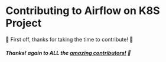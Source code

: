 # Contributing to Airflow on K8S Project

:tada: First off, thanks for taking the time to contribute! :tada:

##### Thanks! again to ALL the [amazing contributors!](https://github.com/tuancamtbtx/airflow-on-k8s/graphs/contributors) 🙏